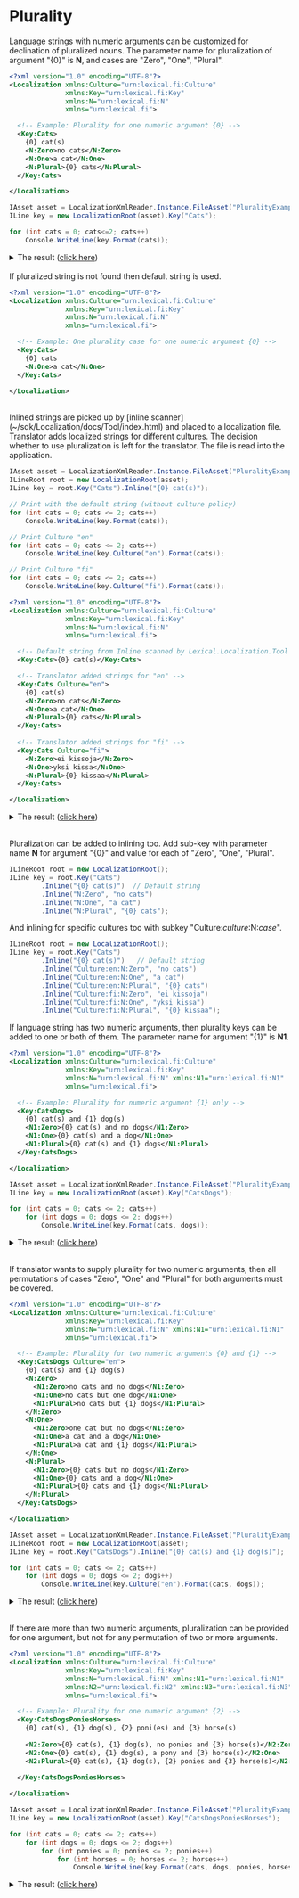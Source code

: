 # Plurality
Language strings with numeric arguments can be customized for declination of pluralized nouns.
The parameter name for pluralization of argument "{0}" is **N**, and cases are "Zero", "One", "Plural".

```xml
<?xml version="1.0" encoding="UTF-8"?>
<Localization xmlns:Culture="urn:lexical.fi:Culture"
              xmlns:Key="urn:lexical.fi:Key"
              xmlns:N="urn:lexical.fi:N"
              xmlns="urn:lexical.fi">

  <!-- Example: Plurality for one numeric argument {0} -->
  <Key:Cats>
    {0} cat(s)
    <N:Zero>no cats</N:Zero>
    <N:One>a cat</N:One>
    <N:Plural>{0} cats</N:Plural>
  </Key:Cats>

</Localization>

```


```csharp
IAsset asset = LocalizationXmlReader.Instance.FileAsset("PluralityExample0b.xml");
ILine key = new LocalizationRoot(asset).Key("Cats");

for (int cats = 0; cats<=2; cats++)
    Console.WriteLine(key.Format(cats));
```
<details>
  <summary>The result (<u>click here</u>)</summary>
<pre>
no cats
a cat
2 cats
</pre>
</details>

<br/>
If pluralized string is not found then default string is used.

```xml
<?xml version="1.0" encoding="UTF-8"?>
<Localization xmlns:Culture="urn:lexical.fi:Culture"
              xmlns:Key="urn:lexical.fi:Key"
              xmlns:N="urn:lexical.fi:N"
              xmlns="urn:lexical.fi">

  <!-- Example: One plurality case for one numeric argument {0} -->
  <Key:Cats>
    {0} cats
    <N:One>a cat</N:One>
  </Key:Cats>

</Localization>

```

<br/>
Inlined strings are picked up by [inline scanner](~/sdk/Localization/docs/Tool/index.html) and placed to a localization file.
Translator adds localized strings for different cultures.
The decision whether to use pluralization is left for the translator. The file is read into the application. 

```csharp
IAsset asset = LocalizationXmlReader.Instance.FileAsset("PluralityExample0a.xml");
ILineRoot root = new LocalizationRoot(asset);
ILine key = root.Key("Cats").Inline("{0} cat(s)");

// Print with the default string (without culture policy)
for (int cats = 0; cats <= 2; cats++)
    Console.WriteLine(key.Format(cats));

// Print Culture "en"
for (int cats = 0; cats <= 2; cats++)
    Console.WriteLine(key.Culture("en").Format(cats));

// Print Culture "fi"
for (int cats = 0; cats <= 2; cats++)
    Console.WriteLine(key.Culture("fi").Format(cats));
```

```xml
<?xml version="1.0" encoding="UTF-8"?>
<Localization xmlns:Culture="urn:lexical.fi:Culture"
              xmlns:Key="urn:lexical.fi:Key"
              xmlns:N="urn:lexical.fi:N"
              xmlns="urn:lexical.fi">

  <!-- Default string from Inline scanned by Lexical.Localization.Tool -->
  <Key:Cats>{0} cat(s)</Key:Cats>

  <!-- Translator added strings for "en" -->
  <Key:Cats Culture="en">
    {0} cat(s)
    <N:Zero>no cats</N:Zero>
    <N:One>a cat</N:One>
    <N:Plural>{0} cats</N:Plural>
  </Key:Cats>
  
  <!-- Translator added strings for "fi" -->
  <Key:Cats Culture="fi">
    <N:Zero>ei kissoja</N:Zero>
    <N:One>yksi kissa</N:One>
    <N:Plural>{0} kissaa</N:Plural>
  </Key:Cats>

</Localization>

```
<details>
  <summary>The result (<u>click here</u>)</summary>
<pre>
0 cat(s)
1 cat(s)
2 cat(s)
no cats
a cat
2 cats
ei kissoja
yksi kissa
2 kissaa
</pre>
</details>
<br/>

Pluralization can be added to inlining too. Add sub-key with parameter name **N** for argument "{0}" and value for each of "Zero", "One", "Plural".

```csharp
ILineRoot root = new LocalizationRoot();
ILine key = root.Key("Cats")
        .Inline("{0} cat(s)")  // Default string
        .Inline("N:Zero", "no cats")
        .Inline("N:One", "a cat")
        .Inline("N:Plural", "{0} cats");
```

And inlining for specific cultures too with subkey "Culture:*culture*:N:*case*".

```csharp
ILineRoot root = new LocalizationRoot();
ILine key = root.Key("Cats")
        .Inline("{0} cat(s)")   // Default string
        .Inline("Culture:en:N:Zero", "no cats")
        .Inline("Culture:en:N:One", "a cat")
        .Inline("Culture:en:N:Plural", "{0} cats")
        .Inline("Culture:fi:N:Zero", "ei kissoja")
        .Inline("Culture:fi:N:One", "yksi kissa")
        .Inline("Culture:fi:N:Plural", "{0} kissaa");
```


If language string has two numeric arguments, then plurality keys can be added to one or both of them. The parameter name for argument "{1}" is **N1**. 

```xml
<?xml version="1.0" encoding="UTF-8"?>
<Localization xmlns:Culture="urn:lexical.fi:Culture"
              xmlns:Key="urn:lexical.fi:Key"
              xmlns:N="urn:lexical.fi:N" xmlns:N1="urn:lexical.fi:N1"
              xmlns="urn:lexical.fi">

  <!-- Example: Plurality for numeric argument {1} only -->
  <Key:CatsDogs>
    {0} cat(s) and {1} dog(s)
    <N1:Zero>{0} cat(s) and no dogs</N1:Zero>
    <N1:One>{0} cat(s) and a dog</N1:One>
    <N1:Plural>{0} cat(s) and {1} dogs</N1:Plural>
  </Key:CatsDogs>

</Localization>

```

```csharp
IAsset asset = LocalizationXmlReader.Instance.FileAsset("PluralityExample2.xml");
ILine key = new LocalizationRoot(asset).Key("CatsDogs");

for (int cats = 0; cats <= 2; cats++)
    for (int dogs = 0; dogs <= 2; dogs++)
        Console.WriteLine(key.Format(cats, dogs));
```
<details>
  <summary>The result (<u>click here</u>)</summary>
<pre>
0 cat(s) and no dogs
0 cat(s) and a dog
0 cat(s) and 2 dogs
1 cat(s) and no dogs
1 cat(s) and a dog
1 cat(s) and 2 dogs
2 cat(s) and no dogs
2 cat(s) and a dog
2 cat(s) and 2 dogs
</pre>
</details>
<br/>

If translator wants to supply plurality for two numeric arguments, then all permutations of cases "Zero", "One" and "Plural" for both arguments must be covered.

```xml
<?xml version="1.0" encoding="UTF-8"?>
<Localization xmlns:Culture="urn:lexical.fi:Culture"
              xmlns:Key="urn:lexical.fi:Key"
              xmlns:N="urn:lexical.fi:N" xmlns:N1="urn:lexical.fi:N1"
              xmlns="urn:lexical.fi">

  <!-- Example: Plurality for two numeric arguments {0} and {1} -->
  <Key:CatsDogs Culture="en">
    {0} cat(s) and {1} dog(s)
    <N:Zero>
      <N1:Zero>no cats and no dogs</N1:Zero>
      <N1:One>no cats but one dog</N1:One>
      <N1:Plural>no cats but {1} dogs</N1:Plural>
    </N:Zero>
    <N:One>
      <N1:Zero>one cat but no dogs</N1:Zero>
      <N1:One>a cat and a dog</N1:One>
      <N1:Plural>a cat and {1} dogs</N1:Plural>
    </N:One>
    <N:Plural>
      <N1:Zero>{0} cats but no dogs</N1:Zero>
      <N1:One>{0} cats and a dog</N1:One>
      <N1:Plural>{0} cats and {1} dogs</N1:Plural>
    </N:Plural>
  </Key:CatsDogs>

</Localization>

```

```csharp
IAsset asset = LocalizationXmlReader.Instance.FileAsset("PluralityExample2-en.xml");
ILineRoot root = new LocalizationRoot(asset);
ILine key = root.Key("CatsDogs").Inline("{0} cat(s) and {1} dog(s)");

for (int cats = 0; cats <= 2; cats++)
    for (int dogs = 0; dogs <= 2; dogs++)
        Console.WriteLine(key.Culture("en").Format(cats, dogs));
```
<details>
  <summary>The result (<u>click here</u>)</summary>
<pre>
no cats and no dogs
no cats but one dog
no cats but 2 dogs
one cat but no dogs
a cat and a dog
a cat and 2 dogs
2 cats but no dogs
2 cats and a dog
2 cats and 2 dogs
</pre>
</details>
<br/>

If there are more than two numeric arguments, pluralization can be provided for one argument, but not for any permutation of two or more arguments.

```xml
<?xml version="1.0" encoding="UTF-8"?>
<Localization xmlns:Culture="urn:lexical.fi:Culture"
              xmlns:Key="urn:lexical.fi:Key"
              xmlns:N="urn:lexical.fi:N" xmlns:N1="urn:lexical.fi:N1" 
              xmlns:N2="urn:lexical.fi:N2" xmlns:N3="urn:lexical.fi:N3"
              xmlns="urn:lexical.fi">

  <!-- Example: Plurality for one numeric argument {2} -->
  <Key:CatsDogsPoniesHorses>
    {0} cat(s), {1} dog(s), {2} poni(es) and {3} horse(s)
    
    <N2:Zero>{0} cat(s), {1} dog(s), no ponies and {3} horse(s)</N2:Zero>
    <N2:One>{0} cat(s), {1} dog(s), a pony and {3} horse(s)</N2:One>
    <N2:Plural>{0} cat(s), {1} dog(s), {2} ponies and {3} horse(s)</N2:Plural>
    
  </Key:CatsDogsPoniesHorses>

</Localization>

```

```csharp
IAsset asset = LocalizationXmlReader.Instance.FileAsset("PluralityExample4.xml");
ILine key = new LocalizationRoot(asset).Key("CatsDogsPoniesHorses");

for (int cats = 0; cats <= 2; cats++)
    for (int dogs = 0; dogs <= 2; dogs++)
        for (int ponies = 0; ponies <= 2; ponies++)
            for (int horses = 0; horses <= 2; horses++)
                Console.WriteLine(key.Format(cats, dogs, ponies, horses));
```
<details>
  <summary>The result (<u>click here</u>)</summary>
<pre>
0 cat(s), 0 dog(s), no ponies and 0 horse(s)
0 cat(s), 0 dog(s), no ponies and 1 horse(s)
0 cat(s), 0 dog(s), no ponies and 2 horse(s)
0 cat(s), 0 dog(s), a pony and 0 horse(s)
0 cat(s), 0 dog(s), a pony and 1 horse(s)
0 cat(s), 0 dog(s), a pony and 2 horse(s)
0 cat(s), 0 dog(s), 2 ponies and 0 horse(s)
0 cat(s), 0 dog(s), 2 ponies and 1 horse(s)
0 cat(s), 0 dog(s), 2 ponies and 2 horse(s)
0 cat(s), 1 dog(s), no ponies and 0 horse(s)
0 cat(s), 1 dog(s), no ponies and 1 horse(s)
0 cat(s), 1 dog(s), no ponies and 2 horse(s)
0 cat(s), 1 dog(s), a pony and 0 horse(s)
0 cat(s), 1 dog(s), a pony and 1 horse(s)
0 cat(s), 1 dog(s), a pony and 2 horse(s)
0 cat(s), 1 dog(s), 2 ponies and 0 horse(s)
0 cat(s), 1 dog(s), 2 ponies and 1 horse(s)
0 cat(s), 1 dog(s), 2 ponies and 2 horse(s)
0 cat(s), 2 dog(s), no ponies and 0 horse(s)
0 cat(s), 2 dog(s), no ponies and 1 horse(s)
0 cat(s), 2 dog(s), no ponies and 2 horse(s)
0 cat(s), 2 dog(s), a pony and 0 horse(s)
0 cat(s), 2 dog(s), a pony and 1 horse(s)
0 cat(s), 2 dog(s), a pony and 2 horse(s)
0 cat(s), 2 dog(s), 2 ponies and 0 horse(s)
0 cat(s), 2 dog(s), 2 ponies and 1 horse(s)
0 cat(s), 2 dog(s), 2 ponies and 2 horse(s)
1 cat(s), 0 dog(s), no ponies and 0 horse(s)
1 cat(s), 0 dog(s), no ponies and 1 horse(s)
1 cat(s), 0 dog(s), no ponies and 2 horse(s)
1 cat(s), 0 dog(s), a pony and 0 horse(s)
1 cat(s), 0 dog(s), a pony and 1 horse(s)
1 cat(s), 0 dog(s), a pony and 2 horse(s)
1 cat(s), 0 dog(s), 2 ponies and 0 horse(s)
1 cat(s), 0 dog(s), 2 ponies and 1 horse(s)
1 cat(s), 0 dog(s), 2 ponies and 2 horse(s)
1 cat(s), 1 dog(s), no ponies and 0 horse(s)
1 cat(s), 1 dog(s), no ponies and 1 horse(s)
1 cat(s), 1 dog(s), no ponies and 2 horse(s)
1 cat(s), 1 dog(s), a pony and 0 horse(s)
1 cat(s), 1 dog(s), a pony and 1 horse(s)
1 cat(s), 1 dog(s), a pony and 2 horse(s)
1 cat(s), 1 dog(s), 2 ponies and 0 horse(s)
1 cat(s), 1 dog(s), 2 ponies and 1 horse(s)
1 cat(s), 1 dog(s), 2 ponies and 2 horse(s)
1 cat(s), 2 dog(s), no ponies and 0 horse(s)
1 cat(s), 2 dog(s), no ponies and 1 horse(s)
1 cat(s), 2 dog(s), no ponies and 2 horse(s)
1 cat(s), 2 dog(s), a pony and 0 horse(s)
1 cat(s), 2 dog(s), a pony and 1 horse(s)
1 cat(s), 2 dog(s), a pony and 2 horse(s)
1 cat(s), 2 dog(s), 2 ponies and 0 horse(s)
1 cat(s), 2 dog(s), 2 ponies and 1 horse(s)
1 cat(s), 2 dog(s), 2 ponies and 2 horse(s)
2 cat(s), 0 dog(s), no ponies and 0 horse(s)
2 cat(s), 0 dog(s), no ponies and 1 horse(s)
2 cat(s), 0 dog(s), no ponies and 2 horse(s)
2 cat(s), 0 dog(s), a pony and 0 horse(s)
2 cat(s), 0 dog(s), a pony and 1 horse(s)
2 cat(s), 0 dog(s), a pony and 2 horse(s)
2 cat(s), 0 dog(s), 2 ponies and 0 horse(s)
2 cat(s), 0 dog(s), 2 ponies and 1 horse(s)
2 cat(s), 0 dog(s), 2 ponies and 2 horse(s)
2 cat(s), 1 dog(s), no ponies and 0 horse(s)
2 cat(s), 1 dog(s), no ponies and 1 horse(s)
2 cat(s), 1 dog(s), no ponies and 2 horse(s)
2 cat(s), 1 dog(s), a pony and 0 horse(s)
2 cat(s), 1 dog(s), a pony and 1 horse(s)
2 cat(s), 1 dog(s), a pony and 2 horse(s)
2 cat(s), 1 dog(s), 2 ponies and 0 horse(s)
2 cat(s), 1 dog(s), 2 ponies and 1 horse(s)
2 cat(s), 1 dog(s), 2 ponies and 2 horse(s)
2 cat(s), 2 dog(s), no ponies and 0 horse(s)
2 cat(s), 2 dog(s), no ponies and 1 horse(s)
2 cat(s), 2 dog(s), no ponies and 2 horse(s)
2 cat(s), 2 dog(s), a pony and 0 horse(s)
2 cat(s), 2 dog(s), a pony and 1 horse(s)
2 cat(s), 2 dog(s), a pony and 2 horse(s)
2 cat(s), 2 dog(s), 2 ponies and 0 horse(s)
2 cat(s), 2 dog(s), 2 ponies and 1 horse(s)
2 cat(s), 2 dog(s), 2 ponies and 2 horse(s)
</pre>
</details>
